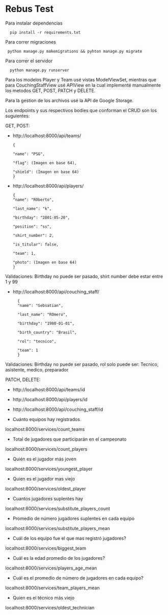 # Rebus Test

Para instalar dependencias

      pip install -r requirements.txt
      
Para correr migraciones
     
     python manage.py makemigrations && pyhton manage.py migrate
     
Para correr el servidor

      python manage.py runserver
      

Para los modelos Player y Team usé vistas ModelViewSet, mientras que para CouchingStaffView usé APIView en la cual implementé manualmente los metodos GET, POST, PATCH y DELETE.

Para la gestion de los archivos usé la API de Google Storage.

Los endpoints y sus respectivos bodies que conforman el CRUD son los suguientes:

GET, POST:


* http://localhost:8000/api/teams/

      {

      "name": "PSG",

      "flag": (Imagen en base 64),

      "shield": (Imagen en base 64)
      }

* http://localhost:8000/api/players/ 

      {
      "name": "ROberto",

      "last_name": "k",

      "birthday": "2001-05-20",

      "position": "ss",

      "shirt_number": 2,

      "is_titular": false,

      "team": 1,

      "photo": (Imagen en base 64)
      }
    
Validaciones: Birthday no puede ser pasado, shirt number debe estar entre 1 y 99


* http://localhost:8000/api/couching_staff/

        {
        "name": "Sebsatian",

        "last_name": "ROmero",

        "birthday": "1980-01-01",

        "birth_country": "Brasil",

        "rol": "tecnico",

        "team": 1
        }
        
Validaciones: Birthday no puede ser pasado, rol solo puede ser: Tecnico, asistente, medico, preparador


PATCH, DELETE:


* http://localhost:8000/api/teams/id
* http://localhost:8000/api/players/id
* http://localhost:8000/api/couching_staff/id

* Cuánto equipos hay registrados

localhost:8000/services/count_teams

* Total de jugadores que participarán en el campeonato

localhost:8000/services/count_players

* Quién es el jugador más joven

localhost:8000/services/youngest_player

* Quien es el jugador mas viejo

localhost:8000/services/oldest_player

* Cuantos jugadores suplentes hay

localhost:8000/services/substitute_players_count

* Promedio de número jugadores suplentes en cada equipo

localhost:8000/services/substitute_players_mean

* Cuál de los equipo fue el que mas registró jugadores?

localhost:8000/services/biggest_team

* Cuál es la edad promedio de los jugadores?

localhost:8000/services/players_age_mean

* Cuál es el promedio de número de jugadores en cada equipo?

localhost:8000/services/team_players_mean

* Quien es el técnico más viejo

localhost:8000/services/oldest_technician





